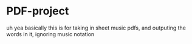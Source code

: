 # PDF-project


uh yea basically this is for taking in sheet music pdfs, and outputing the words in it, ignoring music notation